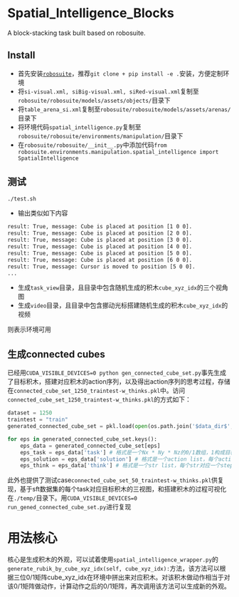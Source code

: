 # Spatial_Intelligence_Blocks
A block-stacking task built based on robosuite.

## Install
- 首先安装[`robosuite`](https://github.com/ARISE-Initiative/robosuite)，推荐`git clone + pip install -e .`安装，方便定制环境
- 将`si-visual.xml, siBig-visual.xml, siRed-visual.xml`复制至`robosuite/robosuite/models/assets/objects/`目录下
- 将`table_arena_si.xml`复制至`robosuite/robosuite/models/assets/arenas/`目录下
- 将环境代码`spatial_intelligence.py`复制至`robosuite/robosuite/environments/manipulation/`目录下
- 在`robosuite/robosuite/__init__.py`中添加代码`from robosuite.environments.manipulation.spatial_intelligence import SpatialIntelligence`

## 测试
```bash
./test.sh
```
- 输出类似如下内容
```bash
result: True, message: Cube is placed at position [1 0 0].
result: True, message: Cube is placed at position [2 0 0].
result: True, message: Cube is placed at position [3 0 0].
result: True, message: Cube is placed at position [4 0 0].
result: True, message: Cube is placed at position [5 0 0].
result: True, message: Cube is placed at position [6 0 0].
result: True, message: Cursor is moved to position [5 0 0].
...
```
- 生成`task_view`目录，且目录中包含随机生成的积木`cube_xyz_idx`的三个视角图
- 生成`video`目录，且目录中包含挪动光标搭建随机生成的积木`cube_xyz_idx`的视频

则表示环境可用



## 生成connected cubes
已经用`CUDA_VISIBLE_DEVICES=0 python gen_connected_cube_set.py`事先生成了目标积木，搭建对应积木的action序列，以及得出action序列的思考过程，存储在`connected_cube_set_1250_traintest-w_thinks.pkl`中。访问`connected_cube_set_1250_traintest-w_thinks.pkl`的方式如下：

```python
dataset = 1250
traintest = "train"
generated_connected_cube_set = pkl.load(open(os.path.join('$data_dir$', f"connected_cube_set_{dataset}_traintest-w_thinks.pkl")), "rb")[traintest]

for eps in generated_connected_cube_set.keys():
    eps_data = generated_connected_cube_set[eps]
    eps_task = eps_data['task'] # 格式是一个Nx * Ny * Nz的0/1数组，1构成目标积木的外观
    eps_solution = eps_data['solution'] # 格式是一个action list，每个action对应一个step采取的action
    eps_think = eps_data['think'] # 格式是一个str list，每个str对应一个step的reasoning process
```

此外也提供了测试case`connected_cube_set_50_traintest-w_thinks.pkl`供复现，基于sft数据集的每个task对应目标积木的三视图，和搭建积木的过程可视化在`./temp/`目录下。用`CUDA_VISIBLE_DEVICES=0 run_gened_connected_cube_set.py`进行复现


# 用法核心
核心是生成积木的外观，可以试着使用`spatial_intelligence_wrapper.py`的`generate_rubik_by_cube_xyz_idx(self, cube_xyz_idx):`方法，该方法可以根据三位0/1矩阵cube_xyz_idx在环境中拼出来对应积木。对该积木做动作相当于对该0/1矩阵做动作，计算动作之后的0/1矩阵，再次调用该方法可以生成新的外观。